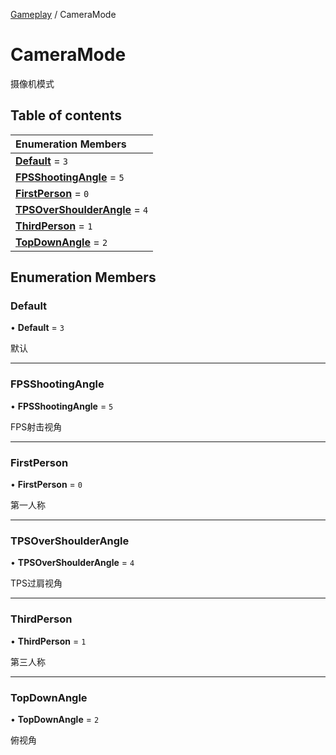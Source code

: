 [Gameplay](../groups/Gameplay.Gameplay.md) / CameraMode

# CameraMode <Badge type="tip" text="Enumeration" /> <Score text="CameraMode" />

摄像机模式

## Table of contents

| Enumeration Members |
| :-----|
| **[Default](Gameplay.CameraMode.md#default)** = ``3`` <br> |
| **[FPSShootingAngle](Gameplay.CameraMode.md#fpsshootingangle)** = ``5`` <br> |
| **[FirstPerson](Gameplay.CameraMode.md#firstperson)** = ``0`` <br> |
| **[TPSOverShoulderAngle](Gameplay.CameraMode.md#tpsovershoulderangle)** = ``4`` <br> |
| **[ThirdPerson](Gameplay.CameraMode.md#thirdperson)** = ``1`` <br> |
| **[TopDownAngle](Gameplay.CameraMode.md#topdownangle)** = ``2`` <br> |

## Enumeration Members

### Default <Score text="Default" /> 

• **Default** = ``3``

默认

___

### FPSShootingAngle <Score text="FPSShootingAngle" /> 

• **FPSShootingAngle** = ``5``

FPS射击视角

___

### FirstPerson <Score text="FirstPerson" /> 

• **FirstPerson** = ``0``

第一人称

___

### TPSOverShoulderAngle <Score text="TPSOverShoulderAngle" /> 

• **TPSOverShoulderAngle** = ``4``

TPS过肩视角

___

### ThirdPerson <Score text="ThirdPerson" /> 

• **ThirdPerson** = ``1``

第三人称

___

### TopDownAngle <Score text="TopDownAngle" /> 

• **TopDownAngle** = ``2``

俯视角
